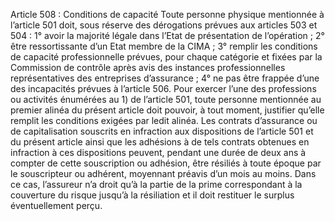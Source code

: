 Article 508 : Conditions de capacité
Toute personne physique mentionnée à l’article 501 doit, sous réserve des dérogations prévues aux articles 503 et 504 :
1° avoir la majorité légale dans l’Etat de présentation de l’opération ;
2° être ressortissante d’un Etat membre de la CIMA ;
3° remplir les conditions de capacité professionnelle prévues, pour chaque catégorie et fixées par la Commission de contrôle après avis des instances professionnelles représentatives des entreprises d’assurance ;
4° ne pas être frappée d’une des incapacités prévues à l’article 506.
Pour exercer l’une des professions ou activités énumérées au 1) de l’article 501, toute personne mentionnée au premier alinéa du présent article doit pouvoir, à tout moment, justifier qu’elle remplit les conditions exigées par ledit alinéa.
Les contrats d’assurance ou de capitalisation souscrits en infraction aux dispositions de l’article 501 et du présent article ainsi que les adhésions à de tels contrats obtenues en infraction à ces dispositions peuvent, pendant une durée de deux ans à compter de cette souscription ou adhésion, être résiliés à toute époque par le souscripteur ou adhérent, moyennant préavis d’un mois au moins. Dans ce cas, l’assureur n’a droit qu’à la partie de la prime correspondant à la couverture du risque jusqu’à la résiliation et il doit restituer le surplus éventuellement perçu.